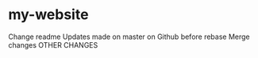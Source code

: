 # my-website
Change readme
Updates made on master on Github before rebase
Merge changes
OTHER CHANGES